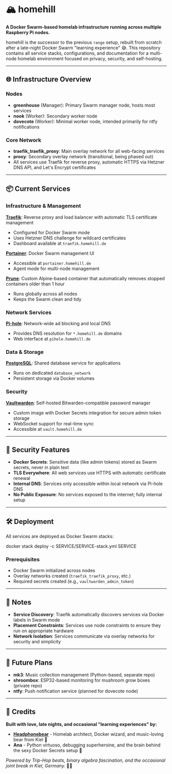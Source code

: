# 🏔️ homehill

**A Docker Swarm-based homelab infrastructure running across multiple Raspberry Pi nodes.**

homehill is the successor to the previous `range` setup, rebuilt from scratch after a late-night Docker Swarm "learning experience" 😅. This repository contains all service stacks, configurations, and documentation for a multi-node homelab environment focused on privacy, security, and self-hosting.

---

## 🌐 Infrastructure Overview

### Nodes
- **greenhouse** (Manager): Primary Swarm manager node, hosts most services
- **nook** (Worker): Secondary worker node  
- **dovecote** (Worker): Minimal worker node, intended primarily for ntfy notifications

### Core Network
- **traefik_traefik_proxy**: Main overlay network for all web-facing services
- **proxy**: Secondary overlay network (transitional, being phased out)
- All services use Traefik for reverse proxy, automatic HTTPS via Hetzner DNS API, and Let's Encrypt certificates

---

## 📦 Current Services

### Infrastructure & Management

**[Traefik](traefik/)**: Reverse proxy and load balancer with automatic TLS certificate management
- Configured for Docker Swarm mode
- Uses Hetzner DNS challenge for wildcard certificates  
- Dashboard available at `traefik.homehill.de`

**[Portainer](portainer/)**: Docker Swarm management UI
- Accessible at `portainer.homehill.de`
- Agent mode for multi-node management

**[Prune](prune/)**: Custom Alpine-based container that automatically removes stopped containers older than 1 hour
- Runs globally across all nodes
- Keeps the Swarm clean and tidy

### Network Services

**[Pi-hole](pihole/)**: Network-wide ad blocking and local DNS
- Provides DNS resolution for `*.homehill.de` domains
- Web interface at `pihole.homehill.de`

### Data & Storage

**[PostgreSQL](postgres/)**: Shared database service for applications
- Runs on dedicated `database_network`
- Persistent storage via Docker volumes

### Security

**[Vaultwarden](vaultwarden/)**: Self-hosted Bitwarden-compatible password manager
- Custom image with Docker Secrets integration for secure admin token storage
- WebSocket support for real-time sync
- Accessible at `vault.homehill.de`

---

## 🔐 Security Features

- **Docker Secrets**: Sensitive data (like admin tokens) stored as Swarm secrets, never in plain text
- **TLS Everywhere**: All web services use HTTPS with automatic certificate renewal
- **Internal DNS**: Services only accessible within local network via Pi-hole DNS
- **No Public Exposure**: No services exposed to the internet; fully internal setup

---

## 🛠️ Deployment

All services are deployed as Docker Swarm stacks:

docker stack deploy -c SERVICE/SERVICE-stack.yml SERVICE


### Prerequisites

- Docker Swarm initialized across nodes
- Overlay networks created (`traefik_traefik_proxy`, etc.)
- Required secrets created (e.g., `vaultwarden_admin_token`)

---

## 📝 Notes

- **Service Discovery**: Traefik automatically discovers services via Docker labels in Swarm mode
- **Placement Constraints**: Services use node constraints to ensure they run on appropriate hardware
- **Network Isolation**: Services communicate via overlay networks for security and simplicity

---

## 🚀 Future Plans

- **mk3**: Music collection management (Python-based, separate repo)
- **shroombox**: ESP32-based monitoring for mushroom grow boxes (private repo)  
- **ntfy**: Push notification service (planned for dovecote node)

---

## 💝 Credits

**Built with love, late nights, and occasional "learning experiences" by:**

- **[Headphonebear](https://github.com/headphonebear)** - Homelab architect, Docker wizard, and music-loving bear from Kiel 🐻
- **Ana** - Python virtuoso, debugging superheroine, and the brain behind the sexy Docker Secrets setup 💋

*Powered by Trip-Hop beats, binary algebra fascination, and the occasional joint break in Kiel, Germany.* 🌿✨


